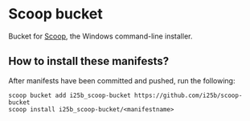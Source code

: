 # Scoop bucket

Bucket for [Scoop](https://scoop.sh/), the Windows command-line installer.

## How to install these manifests?

After manifests have been committed and pushed, run the following:

```
scoop bucket add i25b_scoop-bucket https://github.com/i25b/scoop-bucket
scoop install i25b_scoop-bucket/<manifestname>
```
